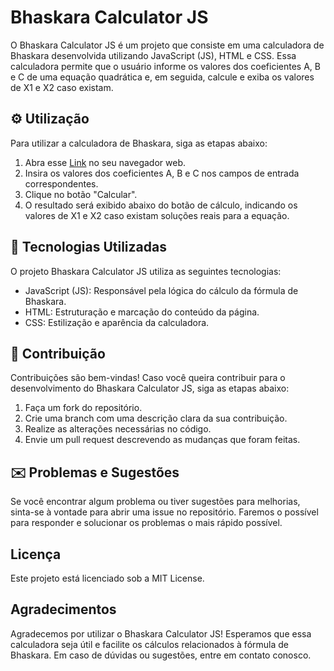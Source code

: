 # Bhaskara Calculator JS
O Bhaskara Calculator JS é um projeto que consiste em uma calculadora de Bhaskara desenvolvida utilizando JavaScript (JS), HTML e CSS. Essa calculadora permite que o usuário informe os valores dos coeficientes A, B e C de uma equação quadrática e, em seguida, calcule e exiba os valores de X1 e X2 caso existam.

## ⚙️ Utilização
Para utilizar a calculadora de Bhaskara, siga as etapas abaixo:
1. Abra esse [Link](https://brook-sys.github.io/BhaskaraCalculatorJS/) no seu navegador web.
1. Insira os valores dos coeficientes A, B e C nos campos de entrada correspondentes.
1. Clique no botão "Calcular".
1. O resultado será exibido abaixo do botão de cálculo, indicando os valores de X1 e X2 caso existam soluções reais para a equação.

## 🧩 Tecnologias Utilizadas
O projeto Bhaskara Calculator JS utiliza as seguintes tecnologias:
- JavaScript (JS): Responsável pela lógica do cálculo da fórmula de Bhaskara.
- HTML: Estruturação e marcação do conteúdo da página.
- CSS: Estilização e aparência da calculadora.

## 💚 Contribuição
Contribuições são bem-vindas! Caso você queira contribuir para o desenvolvimento do Bhaskara Calculator JS, siga as etapas abaixo:
1. Faça um fork do repositório.
1. Crie uma branch com uma descrição clara da sua contribuição.
1. Realize as alterações necessárias no código.
1. Envie um pull request descrevendo as mudanças que foram feitas.

## ✉️ Problemas e Sugestões
Se você encontrar algum problema ou tiver sugestões para melhorias, sinta-se à vontade para abrir uma issue no repositório. Faremos o possível para responder e solucionar os problemas o mais rápido possível.

## Licença
Este projeto está licenciado sob a MIT License.

## Agradecimentos
Agradecemos por utilizar o Bhaskara Calculator JS! Esperamos que essa calculadora seja útil e facilite os cálculos relacionados à fórmula de Bhaskara. Em caso de dúvidas ou sugestões, entre em contato conosco.
